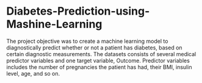 # Diabetes-Prediction-using-Mashine-Learning
The project objective was to create a machine learning model to diagnostically predict whether or not a patient has diabetes, based on certain diagnostic measurements.
The datasets consists of several medical predictor variables and one target variable, Outcome. Predictor variables includes the number of pregnancies the patient has had, their BMI, insulin level, age, and so on.
